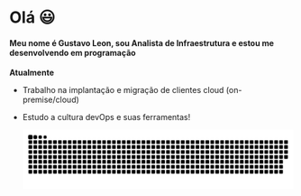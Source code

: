 # Olá :smiley:

#### Meu nome é Gustavo Leon, sou Analista de Infraestrutura e estou me desenvolvendo em programação



**Atualmente**

- Trabalho na implantação e migração de clientes cloud (on-premise/cloud)
- Estudo a cultura devOps e suas ferramentas!




  ![Snake animation](https://github.com/LeonGustavo/LeonGustavo/blob/output/github-contribution-grid-snake.svg)
